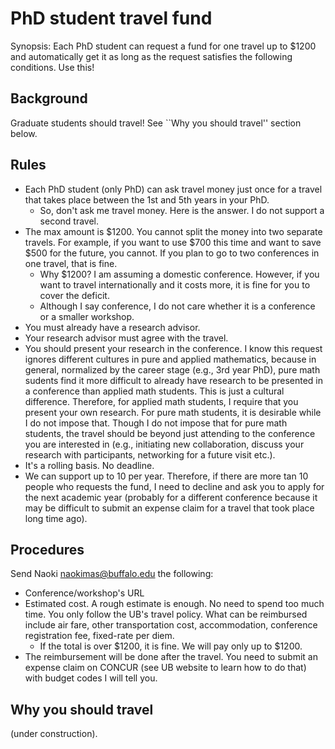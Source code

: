 # PhD student travel fund

Synopsis: Each PhD student can request a fund for one travel up to $1200 and automatically get it as long as the request satisfies the following conditions. Use this!

## Background

Graduate students should travel! See ``Why you should travel'' section below.

## Rules

- Each PhD student (only PhD) can ask travel money just once for a travel that takes place between the 1st and 5th years in your PhD.
  - So, don't ask me travel money. Here is the answer. I do not support a second travel.
- The max amount is $1200. You cannot split the money into two separate travels. For example, if you want to use $700 this time and want to save $500 for the future, you cannot. If you plan to go to two conferences in one travel, that is fine.
  - Why $1200? I am assuming a domestic conference. However, if you want to travel internationally and it costs more, it is fine for you to cover the deficit.
  - Although I say conference, I do not care whether it is a conference or a smaller workshop.
- You must already have a research advisor.
- Your research advisor must agree with the travel.
- You should present your research in the conference. I know this request ignores different cultures in pure and applied mathematics, because in general, normalized by the career stage (e.g., 3rd year PhD), pure math sudents find it more difficult to already have research to be presented in a conference than applied math students. This is just a cultural difference. Therefore, for applied math students, I require that you present your own research. For pure math students, it is desirable while I do not impose that. Though I do not impose that for pure math students, the travel should be beyond just attending to the conference you are interested in (e.g., initiating new collaboration, discuss your research with participants, networking for a future visit etc.).
- It's a rolling basis. No deadline.
- We can support up to 10 per year. Therefore, if there are more tan 10 people who requests the fund, I need to decline and ask you to apply for the next academic year (probably for a different conference because it may be difficult to submit an expense claim for a travel that took place long time ago).

## Procedures

Send Naoki <naokimas@buffalo.edu> the following:
- Conference/workshop's URL
- Estimated cost. A rough estimate is enough. No need to spend too much time. You only follow the UB's travel policy. What can be reimbursed include air fare, other transportation cost, accommodation, conference registration fee, fixed-rate per diem.
  - If the total is over $1200, it is fine. We will pay only up to $1200. 
- The reimbursement will be done after the travel. You need to submit an expense claim on CONCUR (see UB website to learn how to do that) with budget codes I will tell you.

## Why you should travel

(under construction).
